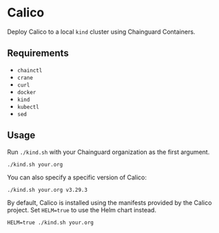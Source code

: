 # Calico

Deploy Calico to a local `kind` cluster using Chainguard Containers.

## Requirements

- `chainctl`
- `crane`
- `curl`
- `docker`
- `kind`
- `kubectl`
- `sed`

## Usage

Run `./kind.sh` with your Chainguard organization as the first argument.

```
./kind.sh your.org
```

You can also specify a specific version of Calico:

```
./kind.sh your.org v3.29.3
```

By default, Calico is installed using the manifests provided by the Calico
project. Set `HELM=true` to use the Helm chart instead.

```
HELM=true ./kind.sh your.org
```
